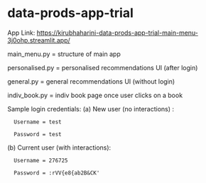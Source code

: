 # data-prods-app-trial

App Link: https://kirubhaharini-data-prods-app-trial-main-menu-3j0ohp.streamlit.app/

main_menu.py = structure of main app

personalised.py = personalised recommendations UI (after login)

general.py = general recommendations UI (without login)

indiv_book.py = indiv book page once user clicks on a book


Sample login credentials:
  (a) New user (no interactions) :
  
      Username = test
      
      Password = test
    
  (b) Current user (with interactions):
  
      Username = 276725
      
      Password = :rVV{e8{ab2B&CK'
      
      
